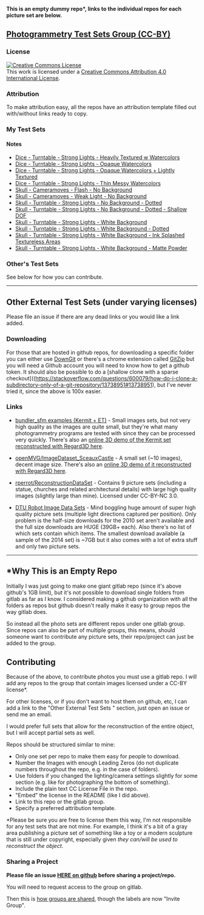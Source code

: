 **This is an empty dummy repo\*, links to the individual repos for each picture set are below.**

## [Photogrammetry Test Sets Group (CC-BY)](https://gitlab.com/photogrammetry-test-sets)

### License

<a rel="license" href="http://creativecommons.org/licenses/by/4.0/"><img alt="Creative Commons License" style="border-width:0" src="https://i.creativecommons.org/l/by/4.0/88x31.png" /></a><br />This work is licensed under a <a rel="license" href="http://creativecommons.org/licenses/by/4.0/">Creative Commons Attribution 4.0 International License</a>.

### Attribution

To make attribution easy, all the repos have an attribution template filled out with/without links ready to copy.

### My Test Sets

#### Notes

- [Dice - Turntable - Strong Lights - Heavily Textured w Watercolors](https://gitlab.com/photogrammetry-test-sets/dice-turntable-strong-lights-heavily-textured-w-watercolors)
- [Dice - Turntable - Strong Lights - Opaque Watercolors](https://gitlab.com/photogrammetry-test-sets/dice-turntable-strong-lights-opaque-watercolors)
- [Dice - Turntable - Strong Lights - Opaque Watercolors + Lightly Textured](https://gitlab.com/photogrammetry-test-sets/dice-turntable-strong-lights-opaque-watercolors-lightly-textured)
- [Dice - Turntable - Strong Lights - Thin Messy Watercolors](https://gitlab.com/photogrammetry-test-sets/dice-turntable-strong-lights-thin-messy-watercolors)
- [Skull - Cameramoves - Flash - No Background](https://gitlab.com/photogrammetry-test-sets/skull-cameramoves-flash-no-background)
- [Skull - Cameramoves - Weak Light - No Background](https://gitlab.com/photogrammetry-test-sets/skull-cameramoves-weak-light-no-background)
- [Skull - Turntable - Strong Lights - No Background - Dotted](https://gitlab.com/photogrammetry-test-sets/skull-turntable-strong-lights-no-background-dotted)
- [Skull - Turntable - Strong Lights - No Background - Dotted - Shallow DOF](https://gitlab.com/photogrammetry-test-sets/skull-turntable-strong-lights-no-background-dotted-shallow-dof)
- [Skull - Turntable - Strong Lights - White Background](https://gitlab.com/photogrammetry-test-sets/skull-turntable-strong-lights-white-background)
- [Skull - Turntable - Strong Lights - White Background - Dotted](https://gitlab.com/photogrammetry-test-sets/skull-turntable-strong-lights-white-background-dotted)
- [Skull - Turntable - Strong Lights - White Background - Ink Splashed Textureless Areas](https://gitlab.com/photogrammetry-test-sets/skull-turntable-strong-lights-white-background-ink-splashed-textureless-areas)
- [Skull - Turntable - Strong Lights - White Background - Matte Powder](https://gitlab.com/photogrammetry-test-sets/skull-turntable-strong-lights-white-background-matte-powder)


### Other's Test Sets

See below for how you can contribute.

<!-- Please check each repo for how the owners prefer to be credited. -->

---

## Other External Test Sets (under varying licenses)

Please file an issue if there are any dead links or you would like a link added.

### Downloading
For those that are hosted in github repos, for downloading a specific folder you can either use [DownGit](https://minhaskamal.github.io/DownGit/#/home) or there's a chrome extension called [GitZip](https://chrome.google.com/webstore/detail/gitzip-for-github/ffabmkklhbepgcgfonabamgnfafbdlkn) but you will need a Github account you will need to know how to get a github token. It should also be possible to do a [shallow clone with a sparse checkout]((https://stackoverflow.com/questions/600079/how-do-i-clone-a-subdirectory-only-of-a-git-repository/13738951#13738951), but I've never tried it, since the above is 100x easier.

### Links

- [bundler_sfm examples (Kermit + ET)](https://github.com/snavely/bundler_sfm/tree/master/examples) - Small images sets, but not very high quality as the images are quite small, but they're what many photogrammetry programs are tested with since they can be processed very quickly. There's also an [online 3D demo of the Kermit set reconstructed with Regard3D here](http://www.regard3d.org/r3d_demos/demo_kermit_texture.html).

- [openMVG/ImageDataset_SceauxCastle](https://github.com/openMVG/ImageDataset_SceauxCastle) - A small set (~10 images), decent image size. There's also an [online 3D demo of it reconstructed with Regard3D here](http://www.regard3d.org/r3d_demos/demo_sceaux.html).

- [rperrot/ReconstructionDataSet](https://github.com/rperrot/ReconstructionDataSet/) - Contains 9 picture sets (including a statue, churches and related architectural details) with large high quality images (slightly large than mine). Licensed under CC-BY-NC 3.0.

- [DTU Robot Image Data Sets](http://roboimagedata.compute.dtu.dk/?page_id=24) - Mind boggling huge amount of super high quality picture sets (multiple light directions captured per position). Only problem is the half-size downloads for the 2010 set aren't available and the full size downloads are HUGE (39GB+ each). Also there's no list of which sets contain which items. The smallest download available (a sample of the 2014 set) is ~7GB but it also comes with a lot of extra stuff and only two picture sets.

---

## *Why This is an Empty Repo

Initially I was just going to make one giant gitlab repo (since it's above github's 1GB limit), but it's not possible to download single folders from gitlab as far as I know. I considered making a github organization with all the folders as repos but github doesn't really make it easy to group repos the way gitlab does.

So instead all the photo sets are different repos under one gitlab group. Since repos can also be part of multiple groups, this means, should someone want to contribute any picture sets, their repo/project can just be added to the group.

## Contributing

Because of the above, to contribute photos you must use a gitlab repo. I will add any repos to the group that contain images licensed under a CC-BY license*.

For other licenses, or if you don't want to host them on github, etc, I can add a link to the "Other External Test Sets " section, just open an issue or send me an email.

I would prefer full sets that allow for the reconstruction of the entire object, but I will accept partial sets as well.

Repos should be structured similar to mine:

- Only one set per repo to make them easy for people to download.
- Number the Images with enough Leading Zeros (do not duplicate numbers throughout the repo, e.g. in the case of folders).
- Use folders if you changed the lighting/camera settings slightly for some section (e.g. like for photographing the bottom of something).
- Include the plain text CC License File in the repo.
- "Embed" the license in the README (like I did above).
- Link to this repo or the gitlab group.
- Specify a preferred attribution template.


\*Please be sure you are free to license them this way, I'm not responsible for any test sets that are not mine. For example, I think it's a bit of a gray area publishing a picture set of something like a toy or a modern sculpture that is still under copyright, especially given *they can/will be used to reconstruct the object*.

### Sharing a Project

**Please file an issue [HERE on github](https://github.com/AlansCodeLog/photogrammetry-test-sets/issues) before sharing a project/repo.**

You will need to request access to the group on gitlab.

Then this is [how groups are shared](https://docs.gitlab.com/ee/user/project/members/share_project_with_groups.html), though the labels are now "Invite Group".

